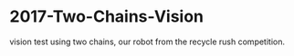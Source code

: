 # 2017-Two-Chains-Vision
vision test using two chains, our robot from the recycle rush competition.
